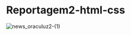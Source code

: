 # Reportagem2-html-css
![news_oraculuz2-(1)](https://github.com/pauloadm2008/Reportagem2-html-css/assets/85966406/7ca2a194-5007-44dd-800b-3678e7ed00b1)

